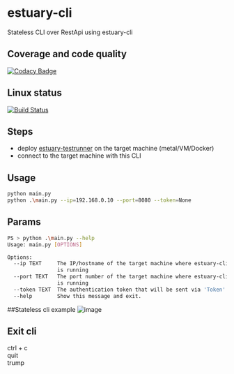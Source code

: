 # estuary-cli
Stateless CLI over RestApi using estuary-cli

## Coverage and code quality
[![Codacy Badge](https://api.codacy.com/project/badge/Grade/8db7b5e216984baebd9d158d3a707361)](https://www.codacy.com/manual/dinuta/estuary-cli?utm_source=github.com&amp;utm_medium=referral&amp;utm_content=dinuta/estuary-cli&amp;utm_campaign=Badge_Grade)

## Linux status
[![Build Status](https://travis-ci.org/dinuta/estuary-cli.svg?branch=master)](https://travis-ci.org/dinuta/estuary-cli)

## Steps
-  deploy [estuary-testrunner](https://github.com/dinuta/estuary-testrunner)  on the target machine (metal/VM/Docker)
-  connect to the target machine with this CLI

## Usage
```bash
python main.py 
python .\main.py --ip=192.168.0.10 --port=8080 --token=None
```

## Params
```bash
PS > python .\main.py --help  
Usage: main.py [OPTIONS]

Options:
  --ip TEXT     The IP/hostname of the target machine where estuary-cli
                is running
  --port TEXT   The port number of the target machine where estuary-cli
                is running
  --token TEXT  The authentication token that will be sent via 'Token' header
  --help        Show this message and exit.
```

##Stateless cli example
![image](https://user-images.githubusercontent.com/43060213/79952987-e1142f00-8483-11ea-8fdc-8bef2b7f8d2a.png)  

## Exit cli
ctrl + c  
quit  
trump  
  
